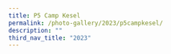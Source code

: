 ```yaml
---
title: P5 Camp Kesel
permalink: /photo-gallery/2023/p5campkesel/
description: ""
third_nav_title: "2023"
---
```

